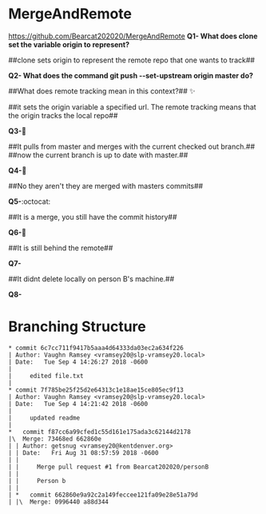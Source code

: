 
# MergeAndRemote
https://github.com/Bearcat202020/MergeAndRemote
**Q1- What does clone set the variable origin to represent?**

##clone sets origin to represent the remote repo that one wants to track##

**Q2- What does the command git push --set-upstream origin master do?**

##What does remote tracking mean in this context?##
:sparkles:

##it sets the origin variable a specified url. The remote tracking means that the origin tracks the local repo##

**Q3-**:camel:

##It pulls from master and merges with the current checked out branch.##
##now the current branch is up to date with master.##

**Q4-**:rocket:

##No they aren't they are merged with masters commits##

**Q5-**:octocat:

##It is a merge, you still have the commit history##

**Q6-**:metal:

##It is still behind the remote##

**Q7-**

##It didnt delete locally on person B's machine.##

**Q8-**

# Branching Structure #
	* commit 6c7cc711f9417b5aaa4d64333da03ec2a634f226
	| Author: Vaughn Ramsey <vramsey20@slp-vramsey20.local>
	| Date:   Tue Sep 4 14:26:27 2018 -0600
	|
	|     edited file.txt
	|
	* commit 7f785be25f25d2e64313c1e18ae15ce805ec9f13
	| Author: Vaughn Ramsey <vramsey20@slp-vramsey20.local>
	| Date:   Tue Sep 4 14:21:42 2018 -0600
	|
	|     updated readme
	|   
	*   commit f87cc6a99cfed1c55d161e175ada3c62144d2178
	|\  Merge: 73468ed 662860e
	| | Author: getsnug <vramsey20@kentdenver.org>
	| | Date:   Fri Aug 31 08:57:59 2018 -0600
	| |
	| |     Merge pull request #1 from Bearcat202020/personB
	| |     
	| |     Person b
	| |   
	| *   commit 662860e9a92c2a149feccee121fa09e28e51a79d
	| |\  Merge: 0996440 a88d344
